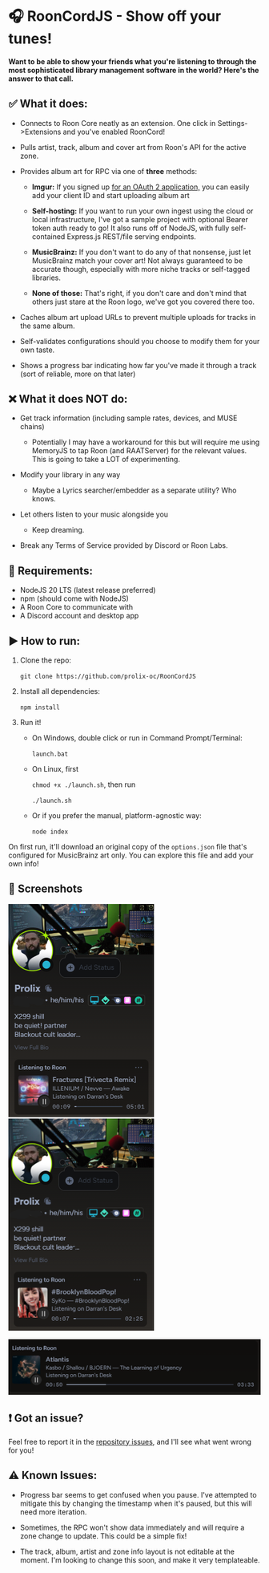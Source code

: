 # 🎧 RoonCordJS - Show off your tunes!
#### Want to be able to show your friends what you're listening to through the most sophisticated library management software in the world? Here's the answer to that call.

## ✅ What it does:

- Connects to Roon Core neatly as an extension. One click in Settings->Extensions and you've enabled RoonCord!

- Pulls artist, track, album and cover art from Roon's API for the active zone.

- Provides album art for RPC via one of <b>three</b> methods:

    - <b>Imgur:</b> If you signed up [for an OAuth 2 application,](https://api.imgur.com/oauth2/addclient) you can easily add your client ID and start uploading album art

    - <b>Self-hosting:</b> If you want to run your own ingest using the cloud or local infrastructure, I've got a sample project with optional Bearer token auth ready to go! It also runs off of NodeJS, with fully self-contained Express.js REST/file serving endpoints.

    - <b>MusicBrainz:</b> If you don't want to do any of that nonsense, just let MusicBrainz match your cover art! Not always guaranteed to be accurate though, especially with more niche tracks or self-tagged libraries.

    - <b>None of those:</b> That's right, if you don't care and don't mind that others just stare at the Roon logo, we've got you covered there too. 

- Caches album art upload URLs to prevent multiple uploads for tracks in the same album.

- Self-validates configurations should you choose to modify them for your own taste.

- Shows a progress bar indicating how far you've made it through a track (sort of reliable, more on that later)

## ❌ What it does NOT do:

- Get track information (including sample rates, devices, and MUSE chains)

    - Potentially I may have a workaround for this but will require me using MemoryJS to tap Roon (and RAATServer) for the relevant values. This is going to take a LOT of experimenting.

- Modify your library in any way

    - Maybe a Lyrics searcher/embedder as a separate utility? Who knows.

- Let others listen to your music alongside you

    - Keep dreaming.

- Break any Terms of Service provided by Discord or Roon Labs.

## 📜 Requirements:

- NodeJS 20 LTS (latest release preferred)
- npm (should come with NodeJS)
- A Roon Core to communicate with
- A Discord account and desktop app

## ▶️ How to run:

1. Clone the repo: 

    `git clone https://github.com/prolix-oc/RoonCordJS`

2. Install all dependencies:
    
    `npm install`

3. Run it!
    - On Windows, double click or run in Command Prompt/Terminal: 
    
        `launch.bat`

    - On Linux, first 
        
        `chmod +x ./launch.sh`, then run 
        
        `./launch.sh`

    - Or if you prefer the manual, platform-agnostic way: 
    
        `node index`

On first run, it'll download an original copy of the `options.json` file that's configured for MusicBrainz art only. You can explore this file and add your own info!

## 📸 Screenshots

![First Screenshot of RPC](/screenshots/screen2.png)
![Second Screenshot of RPC](/screenshots/screen3.png)

![Third Screenshot of RPC](/screenshots/screen1.png)

## ❗ Got an issue? 

Feel free to report it in the [repository issues](https://github.com/prolix-oc/RoonCordJS/issues), and I'll see what went wrong for you! 

## ⚠️ Known Issues:

- Progress bar seems to get confused when you pause. I've attempted to mitigate this by changing the timestamp when it's paused, but this will need more iteration.

- Sometimes, the RPC won't show data immediately and will require a zone change to update. This could be a simple fix!

- The track, album, artist and zone info layout is not editable at the moment. I'm looking to change this soon, and make it very templateable. 